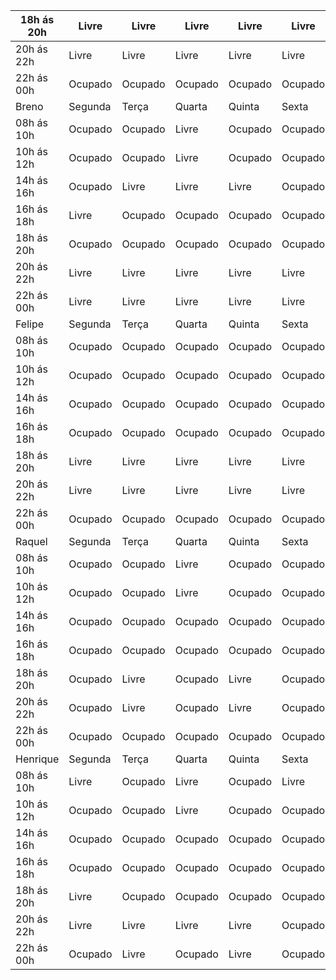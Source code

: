 | 18h ás 20h | Livre | Livre | Livre | Livre | Livre | Ocupado | Ocupado |
| --- | --- | --- | --- | --- | --- | --- | --- |
| 20h ás 22h | Livre | Livre | Livre | Livre | Livre | Ocupado | Ocupado |
| 22h ás 00h | Ocupado | Ocupado | Ocupado | Ocupado | Ocupado | Ocupado | Ocupado |
| Breno | Segunda | Terça | Quarta | Quinta | Sexta | Sábado | Domingo |
| 08h ás 10h | Ocupado | Ocupado | Livre | Ocupado | Ocupado | Ocupado | Ocupado |
| 10h ás 12h | Ocupado | Ocupado | Livre | Ocupado | Ocupado | Livre | Ocupado |
| 14h ás 16h | Ocupado | Livre | Livre | Livre | Ocupado | Livre | Ocupado |
| 16h ás 18h | Livre | Ocupado | Ocupado | Ocupado | Ocupado | Livre | Ocupado |
| 18h ás 20h | Ocupado | Ocupado | Ocupado | Ocupado | Ocupado | Livre | Ocupado |
| 20h ás 22h | Livre | Livre | Livre | Livre | Livre | Livre | Ocupado |
| 22h ás 00h | Livre | Livre | Livre | Livre | Livre | Livre | Ocupado |
| Felipe | Segunda | Terça | Quarta | Quinta | Sexta | Sábado | Domingo |
| 08h ás 10h | Ocupado | Ocupado | Ocupado | Ocupado | Ocupado | Livre | Ocupado |
| 10h ás 12h | Ocupado | Ocupado | Ocupado | Ocupado | Ocupado | Livre | Ocupado |
| 14h ás 16h | Ocupado | Ocupado | Ocupado | Ocupado | Ocupado | Ocupado | Ocupado |
| 16h ás 18h | Ocupado | Ocupado | Ocupado | Ocupado | Ocupado | Ocupado | Ocupado |
| 18h ás 20h | Livre | Livre | Livre | Livre | Livre | Ocupado | Ocupado |
| 20h ás 22h | Livre | Livre | Livre | Livre | Livre | Ocupado | Ocupado |
| 22h ás 00h | Ocupado | Ocupado | Ocupado | Ocupado | Ocupado | Ocupado | Ocupado |
| Raquel | Segunda | Terça | Quarta | Quinta | Sexta | Sábado | Domingo |
| 08h ás 10h | Ocupado | Ocupado | Livre | Ocupado | Ocupado | Livre | Ocupado |
| 10h ás 12h | Ocupado | Ocupado | Livre | Ocupado | Ocupado | Livre | Ocupado |
| 14h ás 16h | Ocupado | Ocupado | Ocupado | Ocupado | Ocupado | Ocupado | Ocupado |
| 16h ás 18h | Ocupado | Ocupado | Ocupado | Ocupado | Ocupado | Ocupado | Ocupado |
| 18h ás 20h | Ocupado | Livre | Ocupado | Livre | Ocupado | Ocupado | Ocupado |
| 20h ás 22h | Ocupado | Livre | Ocupado | Livre | Ocupado | Ocupado | Ocupado |
| 22h ás 00h | Ocupado | Ocupado | Ocupado | Ocupado | Ocupado | Ocupado | Ocupado |
| Henrique | Segunda | Terça | Quarta | Quinta | Sexta | Sábado | Domingo |
| 08h ás 10h | Livre | Ocupado | Livre | Ocupado | Livre | Livre | Livre |
| 10h ás 12h | Ocupado | Ocupado | Livre | Ocupado | Ocupado | Livre | Livre |
| 14h ás 16h | Ocupado | Ocupado | Ocupado | Ocupado | Ocupado | Livre | Livre |
| 16h ás 18h | Ocupado | Ocupado | Ocupado | Ocupado | Ocupado | Livre | Livre |
| 18h ás 20h | Livre | Ocupado | Ocupado | Ocupado | Ocupado | Livre | Ocupado |
| 20h ás 22h | Livre | Livre | Livre | Livre | Ocupado | Livre | Ocupado |
| 22h ás 00h | Ocupado | Livre | Ocupado | Livre | Ocupado | Livre | Ocupado |

